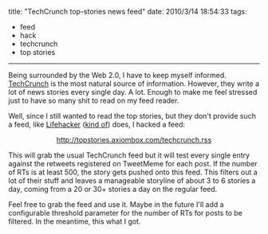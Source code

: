 title: "TechCrunch top-stories news feed"
date: 2010/3/14 18:54:33
tags:
- feed
- hack
- techcrunch
- top stories
---
Being surrounded by the Web 2.0, I have to keep myself informed. <a href="http://techcrunch.com">TechCrunch</a> is the most natural source of information. However, they write a lot of news stories every single day. A lot. Enough to make me feel stressed just to have so many shit to read on my feed reader.

Well, since I still wanted to read the top stories, but they don't provide such a feed, like <a href="http://lifehacker.com/">Lifehacker</a> (<a href="http://lifehacker.com/tag/top/index.xml">kind of</a>) does, I hacked a feed:
<p style="text-align: center;"><a href="http://topstories.axiombox.com/techcrunch.rss">http://topstories.axiombox.com/techcrunch.rss</a></p>
This will grab the usual TechCrunch feed but it will test every single entry against the retweets registered on TweetMeme for each post. If the number of RTs is at least 500, the story gets pushed onto this feed. This filters out a lot of their stuff and leaves a manageable storyline of about 3 to 6 stories a day, coming from a 20 or 30+ stories a day on the regular feed.

Feel free to grab the feed and use it. Maybe in the future I'll add a configurable threshold parameter for the number of RTs for posts to be filtered. In the meantime, this what I got.